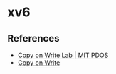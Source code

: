 # xv6

## References

- [Copy on Write Lab | MIT PDOS](https://pdos.csail.mit.edu/6.S081/2020/labs/cow.html)
- [Copy on Write](https://www.chens.life/posts/mit-xv6-lab5-cow/)